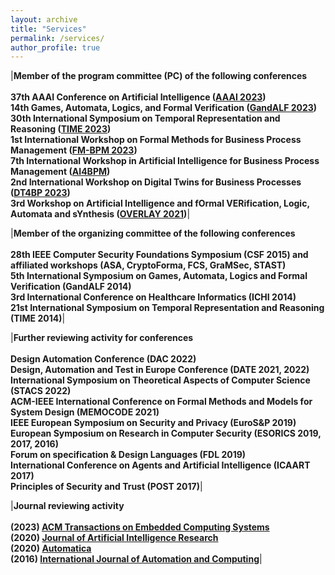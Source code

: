 ```yaml
---
layout: archive
title: "Services"
permalink: /services/
author_profile: true
---
```


|**Member of the program committee (PC) of the following conferences**<br/><br/>**37th AAAI Conference on Artificial Intelligence ([AAAI 2023](https://aaai-23.aaai.org))**<br/>**14th Games, Automata, Logics, and Formal Verification ([GandALF 2023](https://gandalf23.uniud.it))**<br/>**30th International Symposium on Temporal Representation and Reasoning ([TIME 2023](https://cer.iit.demokritos.gr/events/time23/))**<br/>**1st International Workshop on Formal Methods for Business Process Management ([FM-BPM 2023](https://fm-bpm2023.github.io))**<br/>**7th International Workshop in Artificial Intelligence for Business Process Management ([AI4BPM](https://sites.google.com/unitn.it/ai4bpm-2023))**<br/>**2nd International Workshop on Digital Twins for Business Processes ([DT4BP 2023](https://pros.unicam.it/dt4bp2023/))**<br/>**3rd Workshop on Artificial Intelligence and fOrmal VERification, Logic, Automata and sYnthesis ([OVERLAY 2021](https://overlay.uniud.it/workshop/2021/))**|


|**Member of the organizing committee of the following conferences**<br/><br/>**28th IEEE Computer Security Foundations Symposium (CSF 2015) and affiliated workshops (ASA, CryptoForma, FCS, GraMSec, STAST)**<br/>**5th International Symposium on Games, Automata, Logics and Formal Verification (GandALF 2014)**<br/>**3rd International Conference on Healthcare Informatics (ICHI 2014)**<br/>**21st International Symposium on Temporal Representation and Reasoning (TIME 2014)**|

|**Further reviewing activity for conferences**<br/><br/>**Design Automation Conference (DAC 2022)**<br/>**Design, Automation and Test in Europe Conference (DATE 2021, 2022)**<br/>**International Symposium on Theoretical Aspects of Computer Science (STACS 2022)**<br/>**ACM-IEEE International Conference on Formal Methods and Models for System Design (MEMOCODE 2021)**<br/>**IEEE European Symposium on Security and Privacy (EuroS&P 2019)**<br/>**European Symposium on Research in Computer Security (ESORICS 2019, 2017, 2016)**<br/>**Forum on specification & Design Languages (FDL 2019)**<br/>**International Conference on Agents and Artificial Intelligence (ICAART 2017)**<br/>**Principles of Security and Trust (POST 2017)**|

|**Journal reviewing activity**<br/><br/>**(2023) [ACM Transactions on Embedded Computing Systems](https://dl.acm.org/journal/tecs)**<br/>**(2020) [Journal of Artificial Intelligence Research](https://www.jair.org/index.php/jair)**<br/>**(2020) [Automatica](https://www.sciencedirect.com/journal/automatica)**<br/>**(2016) [International Journal of Automation and Computing](http://www.ijac.net)**|